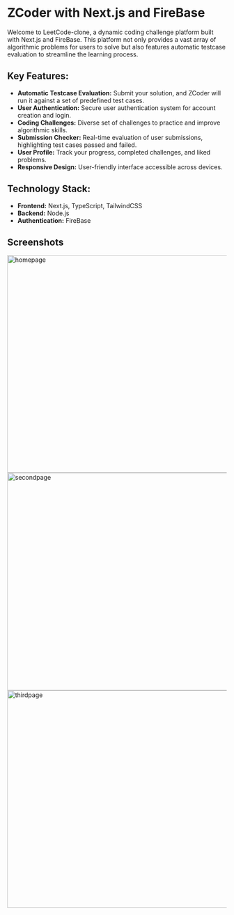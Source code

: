 
# ZCoder with Next.js and FireBase

Welcome to LeetCode-clone, a dynamic coding challenge platform built with Next.js and FireBase. This platform not only provides a vast array of algorithmic problems for users to solve but also features automatic testcase evaluation to streamline the learning process.


## Key Features:


- **Automatic Testcase Evaluation:** Submit your solution, and ZCoder will run it against a set of predefined test cases.
- **User Authentication:** Secure user authentication system for account creation and login.
- **Coding Challenges:** Diverse set of challenges to practice and improve algorithmic skills.
- **Submission Checker:** Real-time evaluation of user submissions, highlighting test cases passed and failed.
- **User Profile:** Track your progress, completed challenges, and liked problems.
- **Responsive Design:** User-friendly interface accessible across devices.


## Technology Stack:

- **Frontend:** Next.js, TypeScript, TailwindCSS
- **Backend:** Node.js
- **Authentication:** FireBase


## Screenshots

<img width="900" height="500" alt="homepage" src="https://github.com/user-attachments/assets/e2997dda-ce63-4f59-81c1-dd0d7f90ac24" />
<img width="900" height="500" alt="secondpage" src="https://github.com/user-attachments/assets/69711cec-77fc-4d06-b075-1d0419d82663" />
<img width="900" height="500" alt="thirdpage" src="https://github.com/user-attachments/assets/e970ba68-108d-46b0-bbd6-1fcda5276818" />

